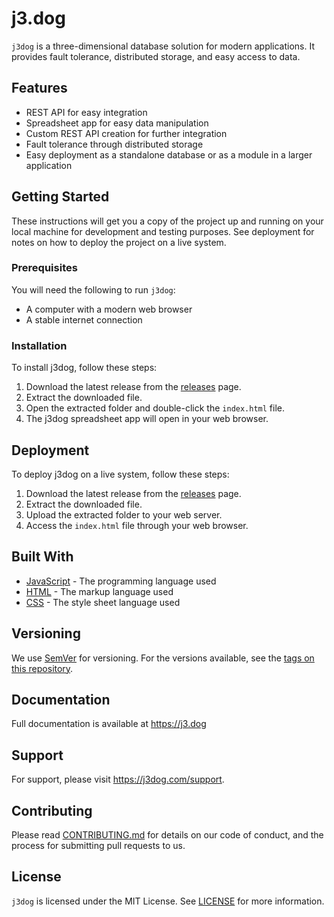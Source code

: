 # j3.dog

`j3dog` is a three-dimensional database solution for modern applications. It 
provides fault tolerance, distributed storage, and easy access to data.

## Features

- REST API for easy integration
- Spreadsheet app for easy data manipulation
- Custom REST API creation for further integration
- Fault tolerance through distributed storage
- Easy deployment as a standalone database or as a module in a larger application

## Getting Started

These instructions will get you a copy of the project up and running on your 
local machine for development and testing purposes. See deployment for notes on
how to deploy the project on a live system.

### Prerequisites

You will need the following to run `j3dog`:

- A computer with a modern web browser
- A stable internet connection

### Installation

To install j3dog, follow these steps:

1. Download the latest release from the 
   [releases](https://github.com/heusalagroup/j3.dog/releases) page.
2. Extract the downloaded file.
3. Open the extracted folder and double-click the `index.html` file.
4. The j3dog spreadsheet app will open in your web browser.

## Deployment

To deploy j3dog on a live system, follow these steps:

1. Download the latest release from the 
   [releases](https://github.com/heusalagroup/j3.dog/releases) page.
2. Extract the downloaded file.
3. Upload the extracted folder to your web server.
4. Access the `index.html` file through your web browser.

## Built With

- [JavaScript](https://www.javascript.com/) - The programming language used
- [HTML](https://www.html.com/) - The markup language used
- [CSS](https://www.css.com/) - The style sheet language used

## Versioning

We use [SemVer](http://semver.org/) for versioning. For the versions available, 
see the [tags on this repository](https://github.com/heusalagroup/j3.dog/tags).

## Documentation 

Full documentation is available at https://j3.dog

## Support

For support, please visit https://j3dog.com/support.

## Contributing

Please read [CONTRIBUTING.md](CONTRIBUTING.md) 
for details on our code of conduct, and the process for submitting pull requests 
to us.

## License

`j3dog` is licensed under the MIT License. See [LICENSE](LICENSE.md) for more 
information.

